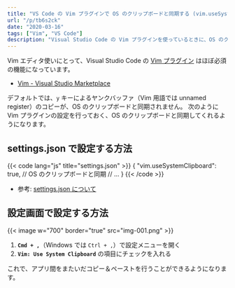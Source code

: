 ```yaml
---
title: "VS Code の Vim プラグインで OS のクリップボードと同期する (vim.useSystemClipboard)"
url: "/p/tb6s2ck"
date: "2020-03-16"
tags: ["Vim", "VS Code"]
description: "Visual Studio Code の Vim プラグインを使っているときに、OS のクリップボードと Vim のコピー＆ペーストを同期させる方法です。"
---
```


Vim エディタ使いにとって、Visual Studio Code の [Vim プラグイン](https://marketplace.visualstudio.com/items?itemName=vscodevim.vim) はほぼ必須の機能になっています。

- [Vim - Visual Studio Marketplace](https://marketplace.visualstudio.com/items?itemName=vscodevim.vim)

デフォルトでは、`y` キーによるヤンクバッファ（Vim 用語では unnamed register）のコピーが、OS のクリップボードと同期されません。
次のように Vim プラグインの設定を行っておく、OS のクリップボードと同期してくれるようになります。


settings.json で設定する方法
----

{{< code lang="js" title="settings.json" >}}
{
  "vim.useSystemClipboard": true, // OS のクリップボードと同期
  // ...
}
{{< /code >}}

- 参考: [settings.json について](/p/tfq2cnw)


設定画面で設定する方法
----

{{< image w="700" border="true" src="img-001.png" >}}

1. __`Cmd + ,`__（Windows では `Ctrl + ,`）で設定メニューを開く
2. __`Vim: Use System Clipboard`__ の項目にチェックを入れる

これで、アプリ間をまたいだコピー＆ペーストを行うことができるようになります。

